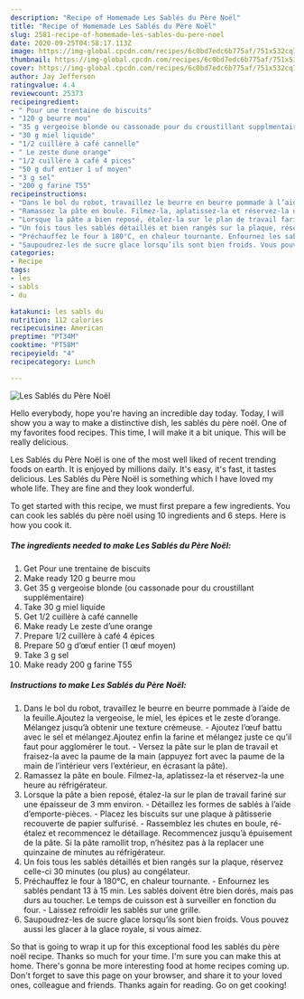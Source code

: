 ```yaml
---
description: "Recipe of Homemade Les Sablés du Père Noël"
title: "Recipe of Homemade Les Sablés du Père Noël"
slug: 2581-recipe-of-homemade-les-sables-du-pere-noel
date: 2020-09-25T04:58:17.113Z
image: https://img-global.cpcdn.com/recipes/6c0bd7edc6b775af/751x532cq70/les-sables-du-pere-noel-photo-principale-de-la-recette.jpg
thumbnail: https://img-global.cpcdn.com/recipes/6c0bd7edc6b775af/751x532cq70/les-sables-du-pere-noel-photo-principale-de-la-recette.jpg
cover: https://img-global.cpcdn.com/recipes/6c0bd7edc6b775af/751x532cq70/les-sables-du-pere-noel-photo-principale-de-la-recette.jpg
author: Jay Jefferson
ratingvalue: 4.4
reviewcount: 25373
recipeingredient:
- " Pour une trentaine de biscuits"
- "120 g beurre mou"
- "35 g vergeoise blonde ou cassonade pour du croustillant supplmentaire"
- "30 g miel liquide"
- "1/2 cuillère à café cannelle"
- " Le zeste dune orange"
- "1/2 cuillère à café 4 pices"
- "50 g duf entier 1 uf moyen"
- "3 g sel"
- "200 g farine T55"
recipeinstructions:
- "Dans le bol du robot, travaillez le beurre en beurre pommade à l’aide de la feuille.Ajoutez la vergeoise, le miel, les épices et le zeste d’orange. Mélangez jusqu’à obtenir une texture crémeuse.  Ajoutez l’œuf battu avec le sel et mélangez.Ajoutez enfin la farine et mélangez juste ce qu’il faut pour agglomérer le tout. Versez la pâte sur le plan de travail et fraisez-la avec la paume de la main (appuyez fort avec la paume de la main de l’intérieur vers l’extérieur, en écrasant la pâte)."
- "Ramassez la pâte en boule. Filmez-la, aplatissez-la et réservez-la une heure au réfrigérateur."
- "Lorsque la pâte a bien reposé, étalez-la sur le plan de travail fariné sur une épaisseur de 3 mm environ. Détaillez les formes de sablés à l’aide d’emporte-pièces. Placez les biscuits sur une plaque à pâtisserie recouverte de papier sulfurisé. Rassemblez les chutes en boule, ré-étalez et recommencez le détaillage. Recommencez jusqu’à épuisement de la pâte. Si la pâte ramollit trop, n’hésitez pas à la replacer une quinzaine de minutes au réfrigérateur."
- "Un fois tous les sablés détaillés et bien rangés sur la plaque, réservez celle-ci 30 minutes (ou plus) au congélateur."
- "Préchauffez le four à 180°C, en chaleur tournante. Enfournez les sablés pendant 13 à 15 min. Les sablés doivent être bien dorés, mais pas durs au toucher. Le temps de cuisson est à surveiller en fonction du four. Laissez refroidir les sablés sur une grille."
- "Saupoudrez-les de sucre glace lorsqu’ils sont bien froids. Vous pouvez aussi les glacer à la glace royale, si vous aimez."
categories:
- Recipe
tags:
- les
- sabls
- du

katakunci: les sabls du 
nutrition: 112 calories
recipecuisine: American
preptime: "PT34M"
cooktime: "PT58M"
recipeyield: "4"
recipecategory: Lunch

---
```



![Les Sablés du Père Noël](https://img-global.cpcdn.com/recipes/6c0bd7edc6b775af/751x532cq70/les-sables-du-pere-noel-photo-principale-de-la-recette.jpg)

Hello everybody, hope you're having an incredible day today. Today, I will show you a way to make a distinctive dish, les sablés du père noël. One of my favorites food recipes. This time, I will make it a bit unique. This will be really delicious.

Les Sablés du Père Noël is one of the most well liked of recent trending foods on earth. It is enjoyed by millions daily. It's easy, it's fast, it tastes delicious. Les Sablés du Père Noël is something which I have loved my whole life. They are fine and they look wonderful.




To get started with this recipe, we must first prepare a few ingredients. You can cook les sablés du père noël using 10 ingredients and 6 steps. Here is how you cook it.

<!--inarticleads1-->

##### The ingredients needed to make Les Sablés du Père Noël:

1. Get  Pour une trentaine de biscuits
1. Make ready 120 g beurre mou
1. Get 35 g vergeoise blonde (ou cassonade pour du croustillant supplémentaire)
1. Take 30 g miel liquide
1. Get 1/2 cuillère à café cannelle
1. Make ready  Le zeste d’une orange
1. Prepare 1/2 cuillère à café 4 épices
1. Prepare 50 g d’œuf entier (1 œuf moyen)
1. Take 3 g sel
1. Make ready 200 g farine T55




<!--inarticleads2-->

##### Instructions to make Les Sablés du Père Noël:

1. Dans le bol du robot, travaillez le beurre en beurre pommade à l’aide de la feuille.Ajoutez la vergeoise, le miel, les épices et le zeste d’orange. Mélangez jusqu’à obtenir une texture crémeuse.  - Ajoutez l’œuf battu avec le sel et mélangez.Ajoutez enfin la farine et mélangez juste ce qu’il faut pour agglomérer le tout. - Versez la pâte sur le plan de travail et fraisez-la avec la paume de la main (appuyez fort avec la paume de la main de l’intérieur vers l’extérieur, en écrasant la pâte).
1. Ramassez la pâte en boule. Filmez-la, aplatissez-la et réservez-la une heure au réfrigérateur.
1. Lorsque la pâte a bien reposé, étalez-la sur le plan de travail fariné sur une épaisseur de 3 mm environ. - Détaillez les formes de sablés à l’aide d’emporte-pièces. - Placez les biscuits sur une plaque à pâtisserie recouverte de papier sulfurisé. - Rassemblez les chutes en boule, ré-étalez et recommencez le détaillage. Recommencez jusqu’à épuisement de la pâte. Si la pâte ramollit trop, n’hésitez pas à la replacer une quinzaine de minutes au réfrigérateur.
1. Un fois tous les sablés détaillés et bien rangés sur la plaque, réservez celle-ci 30 minutes (ou plus) au congélateur.
1. Préchauffez le four à 180°C, en chaleur tournante. - Enfournez les sablés pendant 13 à 15 min. Les sablés doivent être bien dorés, mais pas durs au toucher. Le temps de cuisson est à surveiller en fonction du four. - Laissez refroidir les sablés sur une grille.
1. Saupoudrez-les de sucre glace lorsqu’ils sont bien froids. Vous pouvez aussi les glacer à la glace royale, si vous aimez.




So that is going to wrap it up for this exceptional food les sablés du père noël recipe. Thanks so much for your time. I'm sure you can make this at home. There's gonna be more interesting food at home recipes coming up. Don't forget to save this page on your browser, and share it to your loved ones, colleague and friends. Thanks again for reading. Go on get cooking!
